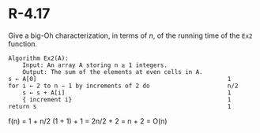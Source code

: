 # R-4.17

Give a big-Oh characterization, in terms of _n_, of the running time of the `Ex2` function.

    Algorithm Ex2(A):
        Input: An array A storing n ≥ 1 integers.
        Output: The sum of the elements at even cells in A.
    s ← A[0]                                                      1
    for i ← 2 to n − 1 by increments of 2 do                      n/2
        s ← s + A[i]                                              1
        { increment i}                                            1
    return s                                                      1

f(n) = 1 + n/2 (1 + 1) + 1
     = 2n/2 + 2
     = n + 2
     = O(n)
